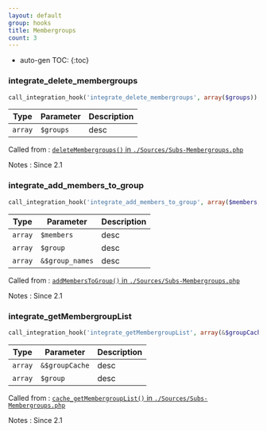 ```yaml
---
layout: default
group: hooks
title: Membergroups
count: 3
---
```

* auto-gen TOC:
{:toc}
### integrate_delete_membergroups

```php
call_integration_hook('integrate_delete_membergroups', array($groups))
```

Type|Parameter|Description
---|---|---
`array`|`$groups`|desc

Called from
: [`deleteMembergroups()` in `./Sources/Subs-Membergroups.php`](../docs/subs-membergroups.html#deletemembergroups)

Notes
: Since 2.1

### integrate_add_members_to_group

```php
call_integration_hook('integrate_add_members_to_group', array($members, $group, &$group_names))
```

Type|Parameter|Description
---|---|---
`array`|`$members`|desc
`array`|`$group`|desc
`array`|`&$group_names`|desc

Called from
: [`addMembersToGroup()` in `./Sources/Subs-Membergroups.php`](../docs/subs-membergroups.html#addmemberstogroup)

Notes
: Since 2.1

### integrate_getMembergroupList

```php
call_integration_hook('integrate_getMembergroupList', array(&$groupCache, $group))
```

Type|Parameter|Description
---|---|---
`array`|`&$groupCache`|desc
`array`|`$group`|desc

Called from
: [`cache_getMembergroupList()` in `./Sources/Subs-Membergroups.php`](../docs/subs-membergroups.html#cache_getmembergrouplist)

Notes
: Since 2.1

